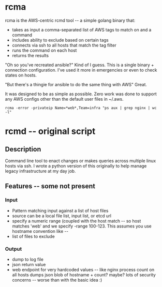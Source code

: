 # rcma

rcma is the AWS-centric rcmd tool -- a simple golang binary that:
  - takes as input a comma-separated list of AWS tags to match on and a command 
  - includes ability to exclude based on certain tags
  - connects via ssh to all hosts that match the tag filter
  - runs the command on each host
  - returns the results

"Oh so you've recreated ansible?"  Kind of I guess.  This is a single binary + connection configuration.  I've used it more in emergencies or even to check states on hosts.

"But there's a thingie for ansible to do the same thing with AWS"  Great.

It was designed to be as simple as possible.  Zero work was done to support any AWS configs other than the default user files in ~/.aws.

```
rcma -error -privateip Name=*web*,Team=infra "ps aux | grep nginx | wc -l"
```

# rcmd -- original script

## Description

Command line tool to enact changes or makes queries across multiple linux hosts via ssh.  I wrote a python version of this originally to help manage legacy infrastructure at my day job.

## Features -- some not present

### Input
  - Pattern matching input against a list of host files
  - source can be a local file list, input list, or etcd url
  - specify a numeric range (coupled with the host match -- so host matches 'web' and we specify -range 100-123.  This assumes you use hostname convention like <location>-<host type>-<number>
  - list of files to exclude

### Output
  - dump to log file
  - json return value
  - web endpoint for very hardcoded values -- like nginx process count on all hosts dumps json blob of hostname + count?  maybe?  lots of security concerns -- worse than with the basic idea :)

